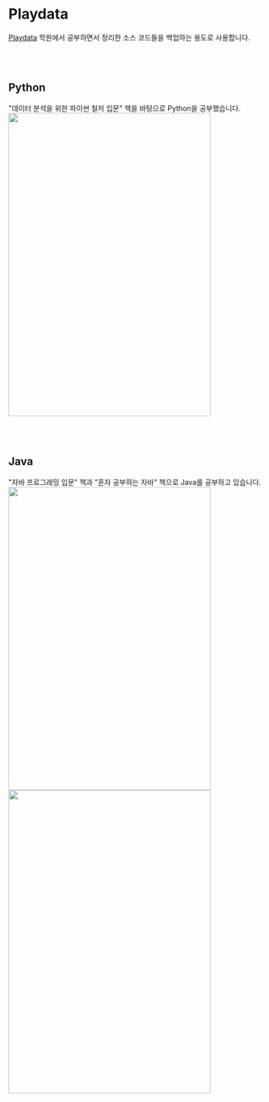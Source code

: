 # Playdata
[Playdata](https://playdata.io/) 학원에서 공부하면서 정리한 소스 코드들을 백업하는 용도로 사용합니다.

</br>
</br>

## Python
"데이터 분석을 위한 파이썬 철저 입문" 책을 바탕으로 Python을 공부했습니다.
<img src="https://wikibook.co.kr/images/cover/l/9791158391522.jpg" width="400px" height="600px">

</br>
</br>

## Java
"자바 프로그래밍 입문" 책과 "혼자 공부하는 자바" 책으로 Java를 공부하고 있습니다.
<img src="https://image.yes24.com/goods/63020974/800x0" width="400px" height="600px">
<img src="https://www.hanbit.co.kr/data/books/B5635758676_l.jpg" width="400px" height="600px">
